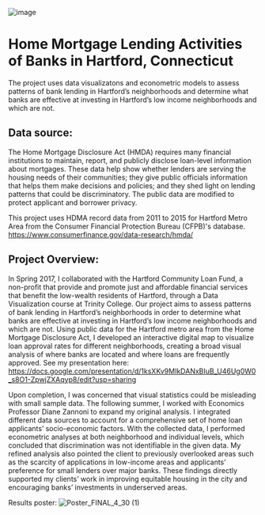 
<!-- Add banner here -->

![image](https://user-images.githubusercontent.com/87089936/143729359-1e326d45-dcbb-47d1-9f2c-86f9d62dfbe1.png)

<h1>Home Mortgage Lending Activities of Banks in Hartford, Connecticut</h1>
The project uses data visualizatons and econometric models to assess patterns of bank lending in Hartford’s neighborhoods and determine what banks are effective at investing in Hartford’s low income neighborhoods and which are not.

<h2>Data source:</h1>
The Home Mortgage Disclosure Act (HMDA) requires many financial institutions to maintain, report, and publicly disclose loan-level information about mortgages. These data help show whether lenders are serving the housing needs of their communities; they give public officials information that helps them make decisions and policies; and they shed light on lending patterns that could be discriminatory. The public data are modified to protect applicant and borrower privacy.

This project uses HDMA record data from  2011 to 2015 for Hartford Metro Area from the Consumer Financial Protection Bureau (CFPB)'s database.
https://www.consumerfinance.gov/data-research/hmda/

<h2>Project Overview:</h1>

In Spring 2017, I collaborated with the Hartford Community Loan Fund, a non-profit that provide and promote just and affordable financial services that benefit the low-wealth residents of Hartford, through a Data Visualization course at Trinity College. Our project aims to assess patterns of bank lending in Hartford’s neighborhoods in order to determine what banks are effective at investing in Hartford’s low income neighborhoods and which are not. Using public data for the Hartford metro area from the Home Mortgage Disclosure Act, I developed an interactive digital map to visualize loan approval rates for different neighborhoods, creating a broad visual analysis of where banks are located and where loans are frequently approved. See my presentation here: https://docs.google.com/presentation/d/1ksXKv9MIkDANxBIuB_U46Ug0W0_s8O1-ZpwjZXAqyp8/edit?usp=sharing

Upon completion, I was concerned that visual statistics could be misleading with small sample data. The following summer, I worked with Economics Professor Diane Zannoni to expand my original analysis. I integrated different data sources to account for a comprehensive set of home loan applicants’ socio-economic factors. With the collected data, I performed econometric analyses at both neighborhood and individual levels, which concluded that discrimination was not identifiable in the given data. My refined analysis also pointed the client to previously overlooked areas such as the scarcity of applications in low-income areas and applicants’ preference for small lenders over major banks. These findings directly supported my clients’ work in improving equitable housing in the city and encouraging banks’ investments in underserved areas.

Results poster: ![Poster_FINAL_4_30 (1)](https://user-images.githubusercontent.com/87089936/143785879-316e49b8-0f24-4d26-b871-7efc04813f25.jpg)



